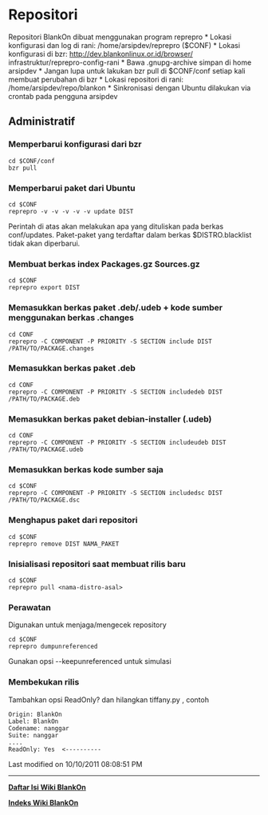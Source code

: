 # Repositori
Repositori BlankOn dibuat menggunakan program ​reprepro
    * Lokasi konfigurasi dan log di rani: /home/arsipdev/reprepro ($CONF)
    * Lokasi konfigurasi di bzr: ​http://dev.blankonlinux.or.id/browser/
      infrastruktur/reprepro-config-rani
    * Bawa .gnupg-archive simpan di home arsipdev
    * Jangan lupa untuk lakukan bzr pull di $CONF/conf setiap kali membuat
      perubahan di bzr
    * Lokasi repositori di rani: /home/arsipdev/repo/blankon
    * Sinkronisasi dengan Ubuntu dilakukan via crontab pada pengguna arsipdev
## Administratif
### Memperbarui konfigurasi dari bzr
```
cd $CONF/conf
bzr pull
```
### Memperbarui paket dari Ubuntu

```
cd $CONF
reprepro -v -v -v -v -v update DIST
```

Perintah di atas akan melakukan apa yang dituliskan pada berkas conf/updates.
Paket-paket yang terdaftar dalam berkas $DISTRO.blacklist tidak akan
diperbarui.
### Membuat berkas index Packages.gz Sources.gz

```
cd $CONF
reprepro export DIST
```

### Memasukkan berkas paket .deb/.udeb + kode sumber menggunakan berkas .changes
```
cd CONF
reprepro -C COMPONENT -P PRIORITY -S SECTION include DIST /PATH/TO/PACKAGE.changes
```

### Memasukkan berkas paket .deb
```
cd CONF
reprepro -C COMPONENT -P PRIORITY -S SECTION includedeb DIST /PATH/TO/PACKAGE.deb
```

### Memasukkan berkas paket debian-installer (.udeb)
```
cd CONF
reprepro -C COMPONENT -P PRIORITY -S SECTION includeudeb DIST /PATH/TO/PACKAGE.udeb
```

### Memasukkan berkas kode sumber saja
```
cd $CONF
reprepro -C COMPONENT -P PRIORITY -S SECTION includedsc DIST /PATH/TO/PACKAGE.dsc
```

### Menghapus paket dari repositori
```
cd $CONF
reprepro remove DIST NAMA_PAKET
```

### Inisialisasi repositori saat membuat rilis baru
```
cd $CONF
reprepro pull <nama-distro-asal>
```
### Perawatan
Digunakan untuk menjaga/mengecek repository
```
cd $CONF
reprepro dumpunreferenced
```
Gunakan opsi --keepunreferenced untuk simulasi
### Membekukan rilis
Tambahkan opsi ReadOnly? dan hilangkan tiffany.py , contoh
```
Origin: BlankOn
Label: BlankOn
Codename: nanggar
Suite: nanggar
....
ReadOnly: Yes  <----------
```

Last modified on 10/10/2011 08:08:51 PM
 
    
 
 
---
[**Daftar Isi Wiki BlankOn**](/DaftarIsi/README.md)
 
[**Indeks Wiki BlankOn**](/Indeks.md)
